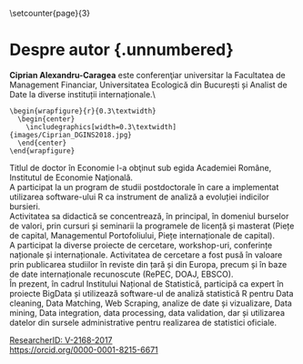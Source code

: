 \setcounter{page}{3}

# Despre autor {.unnumbered}

**Ciprian Alexandru-Caragea** este conferenţiar universitar la Facultatea de Management Financiar, Universitatea Ecologică din București și Analist de Date la diverse instituții internaționale.\







```{=tex}
\begin{wrapfigure}{r}{0.3\textwidth}
  \begin{center}
    \includegraphics[width=0.3\textwidth]{images/Ciprian_DGINS2018.jpg}
  \end{center}
\end{wrapfigure}
```






Titlul de doctor în Economie l-a obţinut sub egida Academiei Române, Institutul de Economie Naţională.\
A participat la un program de studii postdoctorale în care a implementat utilizarea software-ului R ca instrument de analiză a evoluției indicilor bursieri.\
Activitatea sa didactică se concentrează, în principal, în domeniul burselor de valori, prin cursuri și seminarii la programele de licență și masterat (Piețe de capital, Managementul Portofoliului, Piețe internaționale de capital).\
A participat la diverse proiecte de cercetare, workshop-uri, conferințe naționale și internaționale. Activitatea de cercetare a fost pusă în valoare prin publicarea studiilor în reviste din țară și din Europa, precum și în baze de date internaționale recunoscute (RePEC, DOAJ, EBSCO).\
În prezent, în cadrul Institului Național de Statistică, participă ca expert în proiecte BigData și utilizează software-ul de analiză statistică R pentru Data cleaning, Data Matching, Web Scraping, analize de date și vizualizare, Data mining, Data integration, data processing, data validation, dar și utilizarea datelor din sursele administrative pentru realizarea de statistici oficiale.

[ResearcherID: V-2168-2017](http://www.researcherid.com/rid/V-2168-2017)\
https://orcid.org/0000-0001-8215-6671
